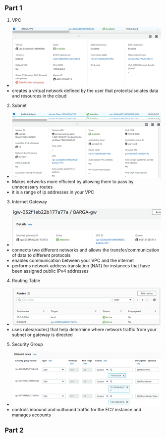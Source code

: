 ## Part 1
1. VPC
  - ![vpc screenshot](screenshots/vpc.png/)
  - creates a virtual network defined by the user that protects/isolates data and resources in the cloud
  
2. Subnet
  - ![subnet screenshot](screenshots/subnet.png/)
  - Makes networks more efficient by allowing them to pass by unnecessary routes
  - it is a range of ip addresses in your VPC
  
3. Internet Gateway
  - ![internet gateway screenshot](screenshots/gw.png/)
  - connects two different networks and allows the transfer/communication of data to different protocols
  - enables communication between your VPC and the internet
  - performs network address translation (NAT) for instances that have been assigned public IPv4 addresses
  
4. Routing Table
  - ![route table screenshot](screenshots/routetab.png)
  - uses rules(routes) that help determine where network traffic from your subnet or gateway is directed
  
5. Security Group
  - ![security group screenshot](screenshots/secgroup.png)
  - controls inbound and outbound traffic for the EC2 instance and manages accounts
  
## Part 2
